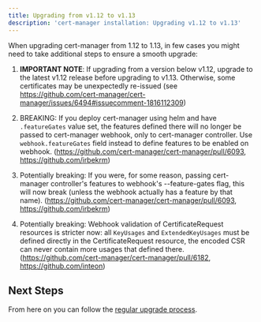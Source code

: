 ```yaml
---
title: Upgrading from v1.12 to v1.13
description: 'cert-manager installation: Upgrading v1.12 to v1.13'
---
```


When upgrading cert-manager from 1.12 to 1.13, in few cases you might need to take additional steps to ensure a smooth upgrade:

1. **IMPORTANT NOTE**: If upgrading from a version below v1.12, upgrade to the latest v1.12 release before upgrading to v1.13. Otherwise, some certificates may be unexpectedly re-issued (see https://github.com/cert-manager/cert-manager/issues/6494#issuecomment-1816112309)

2. BREAKING: If you deploy cert-manager using helm and have `.featureGates` value set, the features defined
there will no longer be passed to cert-manager webhook, only to cert-manager controller. Use `webhook.featureGates` field
instead to define features to be enabled on webhook. (https://github.com/cert-manager/cert-manager/pull/6093, https://github.com/irbekrm)

3. Potentially breaking: If you were, for some reason, passing cert-manager controller's features to webhook's --feature-gates flag,
this will now break (unless the webhook actually has a feature by that name). (https://github.com/cert-manager/cert-manager/pull/6093, https://github.com/irbekrm)

4. Potentially breaking: Webhook validation of CertificateRequest resources is stricter now: all `KeyUsages` and `ExtendedKeyUsages` must be defined directly in the CertificateRequest resource, the encoded CSR can never contain more usages that defined there. (https://github.com/cert-manager/cert-manager/pull/6182, https://github.com/inteon)

## Next Steps

From here on you can follow the [regular upgrade process](../../installation/upgrade.md).
